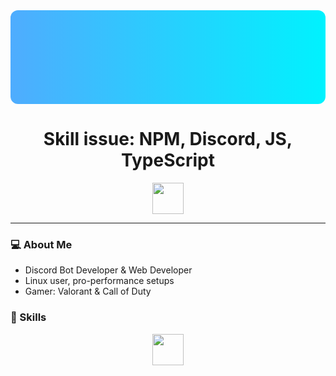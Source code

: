 <div align="center" style="width: 100%; height: 150px; background: linear-gradient(90deg, #4facfe 0%, #00f2fe 100%); border-radius: 12px;">
</div>

<h1 align="center">Skill issue: NPM, Discord, JS, TypeScript</h1>

<p align="center">
  <img src="https://skillicons.dev/icons?i=js,ts,nodejs,discord,npm" height="50"/>
</p>

---

### 💻 About Me
- Discord Bot Developer & Web Developer
- Linux user, pro-performance setups
- Gamer: Valorant & Call of Duty

### 🔧 Skills
<p align="center">
  <img src="https://skillicons.dev/icons?i=js,ts,nodejs,npm,discord" height="50"/>
</p>